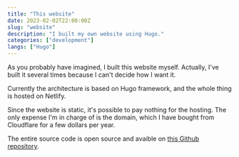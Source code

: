 ```yaml
---
title: "This website"
date: 2023-02-02T22:00:00Z
slug: "website"
description: "I built my own website using Hugo."
categories: ["development"]
langs: ["Hugo"]
---
```


As you probably have imagined, I built this website myself. Actually, I've built it several times because I can't decide how I want it.

Currently the architecture is based on Hugo framework, and the whole thing is hosted on Netlify.

Since the website is static, it's possible to pay nothing for the hosting. The only expense I'm in charge of is the domain, which I have bought from Cloudflare for a few dollars per year.

The entire source code is open source and avaible on [this Github repository](https://github.com/jacksalici/jacksalici.com).



